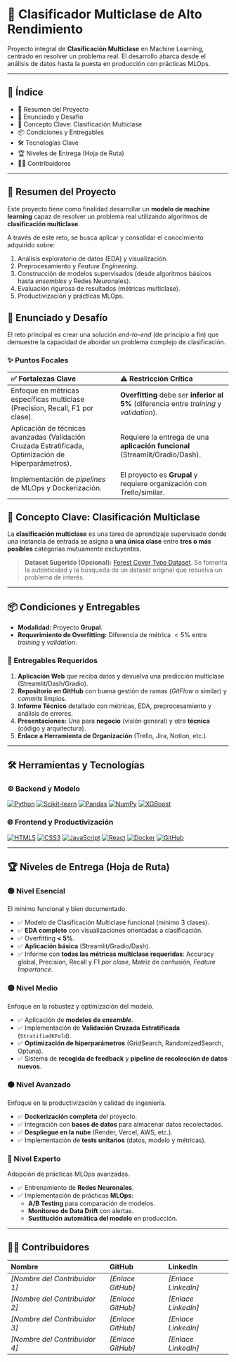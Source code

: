 # 🌟 Clasificador Multiclase de Alto Rendimiento

Proyecto integral de **Clasificación Multiclase** en Machine Learning, centrado en resolver un problema real. El desarrollo abarca desde el análisis de datos hasta la puesta en producción con prácticas MLOps.

---

## 🧭 Índice

* 📌 Resumen del Proyecto
* 📂 Enunciado y Desafío
* 🎯 Concepto Clave: Clasificación Multiclase
* 📦 Condiciones y Entregables
* 🛠️ Tecnologías Clave
* 🏆 Niveles de Entrega (Hoja de Ruta)
* 👩‍💻 Contribuidores
---

## 📌 Resumen del Proyecto

Este proyecto tiene como finalidad desarrollar un **modelo de machine learning** capaz de resolver un problema real utilizando algoritmos de **clasificación multiclase**.

A través de este reto, se busca aplicar y consolidar el conocimiento adquirido sobre:
1.  Análisis exploratorio de datos (EDA) y visualización.
2.  Preprocesamiento y *Feature Engineering*.
3.  Construcción de modelos supervisados (desde algoritmos básicos hasta *ensembles* y Redes Neuronales).
4.  Evaluación rigurosa de resultados (métricas multiclase).
5.  Productivización y prácticas MLOps.

## 📂 Enunciado y Desafío

El reto principal es crear una solución *end-to-end* (de principio a fin) que demuestre la capacidad de abordar un problema complejo de clasificación.

### ✨ Puntos Focales

| ✅ Fortalezas Clave | ⚠️ Restricción Crítica |
| :--- | :--- |
| Enfoque en métricas específicas multiclase (Precision, Recall, F1 por clase). | **Overfitting** debe ser **inferior al 5%** (diferencia entre *training* y *validation*). |
| Aplicación de técnicas avanzadas (Validación Cruzada Estratificada, Optimización de Hiperparámetros). | Requiere la entrega de una **aplicación funcional** (Streamlit/Gradio/Dash). |
| Implementación de *pipelines* de MLOps y Dockerización. | El proyecto es **Grupal** y requiere organización con Trello/similar. |

## 🎯 Concepto Clave: Clasificación Multiclase

La **clasificación multiclase** es una tarea de aprendizaje supervisado donde una instancia de entrada se asigna a **una única clase** entre **tres o más posibles** categorías mutuamente excluyentes.

> **Dataset Sugerido (Opcional):** [Forest Cover Type Dataset](https://archive.ics.uci.edu/ml/datasets/Covertype). Se fomenta la autenticidad y la búsqueda de un dataset original que resuelva un problema de interés.

---

## 📦 Condiciones y Entregables

* **Modalidad:** Proyecto **Grupal**.
* **Requerimiento de Overfitting:** Diferencia de métrica $< 5\%$ entre *training* y *validation*.

### 📝 Entregables Requeridos

1.  **Aplicación Web** que reciba datos y devuelva una predicción multiclase (Streamlit/Dash/Gradio).
2.  **Repositorio en GitHub** con buena gestión de ramas (*GitFlow* o similar) y *commits* limpios.
3.  **Informe Técnico** detallado con métricas, EDA, preprocesamiento y análisis de errores.
4.  **Presentaciones:** Una para **negocio** (visión general) y otra **técnica** (código y arquitectura).
5.  **Enlace a Herramienta de Organización** (Trello, Jira, Notion, etc.).

---

## 🛠️ Herramientas y Tecnologías

### ⚙️ Backend y Modelo

[![Python](https://img.shields.io/badge/Python-3776AB?style=for-the-badge&logo=python&logoColor=white)](https://www.python.org/)
[![Scikit-learn](https://img.shields.io/badge/Scikit--learn-F7931E?style=for-the-badge&logo=scikit-learn&logoColor=white)](https://scikit-learn.org/stable/)
[![Pandas](https://img.shields.io/badge/Pandas-150458?style=for-the-badge&logo=pandas&logoColor=white)](https://pandas.pydata.org/)
[![NumPy](https://img.shields.io/badge/NumPy-013243?style=for-the-badge&logo=numpy&logoColor=white)](https://numpy.org/)
[![XGBoost](https://img.shields.io/badge/XGBoost-005EB8?style=for-the-badge&logo=xgboost&logoColor=white)](https://xgboost.readthedocs.io/en/latest/)

### 🌐 Frontend y Productivización

[![HTML5](https://img.shields.io/badge/HTML5-E34F26?style=for-the-badge&logo=html5&logoColor=white)](https://developer.mozilla.org/en-US/docs/Web/HTML)
[![CSS3](https://img.shields.io/badge/CSS3-1572B6?style=for-the-badge&logo=css3&logoColor=white)](https://developer.mozilla.org/en-US/docs/Web/CSS)
[![JavaScript](https://img.shields.io/badge/JavaScript-F7DF1E?style=for-the-badge&logo=javascript&logoColor=black)](https://developer.mozilla.org/en-US/docs/Web/JavaScript)
[![React](https://img.shields.io/badge/React-61DAFB?style=for-the-badge&logo=react&logoColor=black)](https://reactjs.org/)
[![Docker](https://img.shields.io/badge/Docker-2496ED?style=for-the-badge&logo=docker&logoColor=white)](https://www.docker.com/)
[![GitHub](https://img.shields.io/badge/GitHub-100000?style=for-the-badge&logo=github&logoColor=white)](https://github.com/)

---

## 🏆 Niveles de Entrega (Hoja de Ruta)

### 🟢 Nivel Esencial

El mínimo funcional y bien documentado.

* ✅ Modelo de Clasificación Multiclase funcional (mínimo 3 clases).
* ✅ **EDA completo** con visualizaciones orientadas a clasificación.
* ✅ Overfitting **< 5%**.
* ✅ **Aplicación básica** (Streamlit/Gradio/Dash).
* ✅ Informe con **todas las métricas multiclase requeridas**: Accuracy global, Precision, Recall y F1 *por clase*, Matriz de confusión, *Feature Importance*.

### 🟡 Nivel Medio

Enfoque en la robustez y optimización del modelo.

* ✅ Aplicación de **modelos de *ensemble***.
* ✅ Implementación de **Validación Cruzada Estratificada** (`StratifiedKFold`).
* ✅ **Optimización de hiperparámetros** (GridSearch, RandomizedSearch, Optuna).
* ✅ Sistema de **recogida de feedback** y **pipeline de recolección de datos nuevos**.

### 🟠 Nivel Avanzado

Enfoque en la productivización y calidad de ingeniería.

* ✅ **Dockerización completa** del proyecto.
* ✅ Integración con **bases de datos** para almacenar datos recolectados.
* ✅ **Despliegue en la nube** (Render, Vercel, AWS, etc.).
* ✅ Implementación de **tests unitarios** (datos, modelo y métricas).

### 🔴 Nivel Experto

Adopción de prácticas MLOps avanzadas.

* ✅ Entrenamiento de **Redes Neuronales**.
* ✅ Implementación de prácticas **MLOps**:
    * **A/B Testing** para comparación de modelos.
    * **Monitoreo de Data Drift** con alertas.
    * **Sustitución automática del modelo** en producción.

---

## 👩‍💻 Contribuidores

| Nombre | GitHub | LinkedIn |
| :--- | :--- | :--- |
| *[Nombre del Contribuidor 1]* | *[Enlace GitHub]* | *[Enlace LinkedIn]* |
| *[Nombre del Contribuidor 2]* | *[Enlace GitHub]* | *[Enlace LinkedIn]* |
| *[Nombre del Contribuidor 3]* | *[Enlace GitHub]* | *[Enlace LinkedIn]* |
| *[Nombre del Contribuidor 4]* | *[Enlace GitHub]* | *[Enlace LinkedIn]* |
